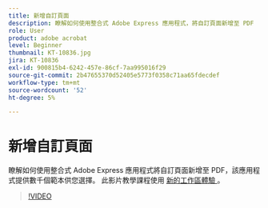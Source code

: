 ```yaml
---
title: 新增自訂頁面
description: 瞭解如何使用整合式 Adobe Express 應用程式，將自訂頁面新增至 PDF
role: User
product: adobe acrobat
level: Beginner
thumbnail: KT-10836.jpg
jira: KT-10836
exl-id: 900815b4-6242-457e-86cf-7aa995016f29
source-git-commit: 2b47655370d52405e5773f0358c71aa65fdecdef
workflow-type: tm+mt
source-wordcount: '52'
ht-degree: 5%

---
```


# 新增自訂頁面

瞭解如何使用整合式 Adobe Express 應用程式將自訂頁面新增至 PDF，該應用程式提供數千個範本供您選擇。 此影片教學課程使用 [ 新的工作區體驗 ](new-workspace.md) 。

>[!VIDEO](https://video.tv.adobe.com/v/347331?quality=12&learn=on&hidetitle=true)
